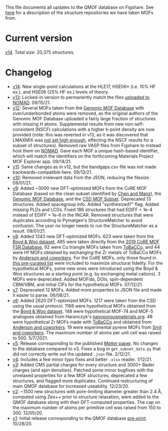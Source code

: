 This file documents all updates to the QMOF database on Figshare. See [here](https://github.com/arosen93/QMOF/blob/main/data_sources.md) for a description of the structure repositories we have taken MOFs from.

# Current version
[v14](https://figshare.com/articles/dataset/QMOF_Database/13147324). Total size: 20,375 structures.

# Changelog
- [v14](https://figshare.com/articles/dataset/QMOF_Database/13147324/14): New single-point calculations at the HLE17, HSE06* (i.e. 10% HF ex.), and HSE06 (25% HF ex.) levels of theory.
- [v13](https://figshare.com/articles/dataset/QMOF_Database/13147324/13): Locked-in version to permanently match the files [uploaded to NOMAD](https://nomad-lab.eu/prod/rae/gui/dataset/id/O-FUAo0mThSUeXg70cMN3Q?results=entries). 09/15/21.
- [v12](https://figshare.com/articles/dataset/QMOF_Database/13147324/12): Several MOFs taken from the [Genomic MOF Database](https://figshare.com/s/ec378d7315581e48f1e4) with over/underbonded atoms were removed, as the original authors of the Genomic MOF Database uploaded a fairly large fraction of structures with missing H atoms. Supplemental results from new non-self-consistent (NSCF) calculations with a higher k-point density are now provided (note: this was reverted in v13, as it was discovered that LMAXMIX was [not set high enough](https://github.com/materialsproject/pymatgen/commit/932d9da8c19d30040990bd273550e996c7d7519d), effecting the NSCF results for a subset of structures). Removed raw VASP files from Figshare to instead host them on [NOMAD](https://nomad-lab.eu/prod/rae/gui/dataset/id/O-FUAo0mThSUeXg70cMN3Q). Gave each MOF a unique hash-based identifier, which will match the identifiers on the forthcoming Materials Project MOF Explorer app. 09/14/21.
- [v11](https://figshare.com/articles/dataset/QMOF_Database/13147324/11): Same changes as in v12, but the bandgaps.csv file was not made backwards-compatible here. 09/13/21.
- [v10](https://figshare.com/articles/dataset/QMOF_Database/13147324/10): Removed irrelevant data from the JSON, reducing the filesize. 09/01/21.
- [v9](https://figshare.com/articles/dataset/QMOF_Database/13147324/9): Added ~3000 new DFT-optimized MOFs from the CoRE MOF Database (based on the clean subset identified by [Chen and Manz](https://doi.org/10.1039/D0RA02498H)), the [Genomic MOF Database](https://figshare.com/s/ec378d7315581e48f1e4), and the [CSD MOF Subset](10.1021/acs.chemmater.7b00441). Deprecated 13 structures. Added spacegroup info. Added "synthesized?" flag. Added missing PLDs and LCDs. Fixed 186 structures that had EDIFF = 1e-4 instead of EDIFF = 1e-6 in the INCAR. Removed structures that were duplicates according to Pymatgen's StructureMatcher to avoid confusion. The user no longer needs to run the StructureMatcher as a result. 09/01/21.
- [v8](https://figshare.com/articles/dataset/QMOF_Database/13147324/8): Added 1243 new DFT-optimized MOFs. 623 were taken from the [Boyd & Woo dataset](https://doi.org/10.24435/materialscloud:2018.0016/v3), 485 were taken directly from the [2019 CoRE MOF FSR Database](https://doi.org/10.5281/zenodo.3677685
), 92 were Cu triangle MOFs taken from [ToBaCCo](https://pubs.acs.org/doi/abs/10.1021/acs.cgd.7b00848), and 44 were Hf MOFs obtained by exchanging the Zr metals of ToBaCCo MOFs by [Anderson and coworkers](https://osf.io/7dgvy/). For the CoRE MOFs, only those found in [this pre-curated list](https://doi.org/10.1021/acs.jctc.0c01229
) were included to maximize structural fidelity. For the hypothetical MOFs, some new ones were introduced using the Boyd & Woo structures as a starting point (e.g. by exchanging metal cations). 3 MOFs were deprecated. Added MOFids, DOIs, spin-dependent CBM/VBM, and initial CIFs for the hypothetical MOFs. 07/12/21.
- [v7](https://figshare.com/articles/dataset/QMOF_Database/13147324/7): Deprecated 12 MOFs. Added more properties to JSON file and made it easier to parse. 06/08/21.
- [v6](https://figshare.com/articles/dataset/QMOF_Database/13147324/6): Added 2620 DFT-optimized MOFs. 1217 were taken from the CSD using the usual protocol. 1188 were hypothetical MOFs obtained from the [Boyd & Woo dataset](https://doi.org/10.24435/materialscloud:2018.0016/v3). 148 were hypothetical MOF-74 and MOF-5 analogues obtained from Haranczyk's [nanoporousmaterials.org](http://nanoporousmaterials.org/databases/). 48 were hypothetical Zr MOFs made with [ToBaCCo](https://github.com/tobacco-mofs/tobacco_3.0) and obtained from [Anderson and coworkers](https://osf.io/7dgvy/). 19 were experimental pyrene MOFs from [Smit and coworkers](https://doi.org/10.24435/materialscloud:z5-ct). The maximum number of atoms per unit cell was raised to 500. 5/7/2021.
- [v5](https://figshare.com/articles/dataset/QMOF_Database/13147324/5): Release corresponding to the published [*Matter* paper](https://www.cell.com/matter/fulltext/S2590-2385(21)00070-9). No changes to the database compared to v3. Fixes a bug in `get_subset_data.py` that did not correctly write out the updated `.json` file. 2/12/21.
- [v4](https://figshare.com/articles/dataset/QMOF_Database/13147324/4): Includes a few minor typo fixes and better `.xlsx` reader. 1/12/21.
- [v3](https://figshare.com/articles/dataset/QMOF_Database/13147324/3): Added CM5 partial charges for every structure and 3000+ Bader charges (and spin densities). Patched some minor bugfixes with the unrelaxed properties for a few MOF structures, deprecated a few structures, and flagged more duplicates. Continued restructuring of main QMOF database for increased useability. 12/23/20.
- [v2](https://figshare.com/articles/dataset/QMOF_Database/13147324/2): ~1500 new structures with pore-limiting diameter greater than 2.4 Å, computed using Zeo++ prior to structure relaxation, were added to the QMOF database along with their DFT-computed properties. The cap on the maximum number of atoms per primitive cell was raised from 150 to 300. 12/05/20.
- [v1](https://figshare.com/articles/dataset/QMOF_Database/13147324/1): Initial release corresponding to the QMOF database [pre-print](https://dx.doi.org/10.26434/chemrxiv.13147616). 10/28/20.
